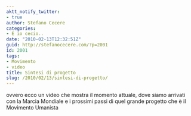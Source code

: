 ```yaml
---
aktt_notify_twitter:
- true
author: Stefano Cecere
categories:
- E io cecio..
date: "2010-02-13T12:32:51Z"
guid: http://stefanocecere.com/?p=2001
id: 2001
tags:
- Movimento
- video
title: Sintesi di progetto
slug: /2010/02/13/sintesi-di-progetto/
---
```


ovvero ecco un video che mostra il momento attuale, dove siamo arrivati con la Marcia Mondiale e i prossimi passi di quel grande progetto che è il Movimento Umanista